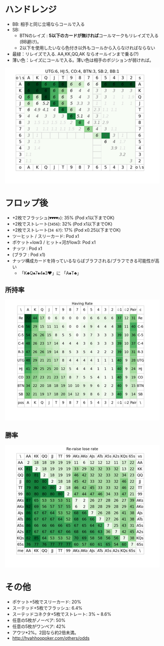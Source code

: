 # ハンドレンジ
- BB: 相手と同じ立場ならコールで入る
- SB:
  - BTNのレイズ : **5以下のカードが無ければ**コールマークもリレイズで入る(BB避け)。
  - 2以下を使用したいなら色付き以外もコールから入らなければならない
- 最緑：リレイズで入る. AA,KK,QQ,AK ならオールインまで乗る(?)
- 薄い色：レイズにコールで入る。薄い色は相手のポジションが弱ければ。

![](./docs/seat.png)

# フロップ後

- +2枚でフラッシュ(`♥♥♥♥x`): 35% (Pod x1以下までOK)
- +2枚でストレート(`3456`): 32% (Pod x1以下までOK)
- +2枚でストレート(`34 67`): 17% (Pod x0.25以下までOK)
- ツーヒット / スリーカード: Pod x1
- ポケット+low3 / ヒット+河がlow3: Pod x1
- ナッツ : Pod x1
- (ブラフ : Pod x1)
- ナッツ構成カードを持っているならばブラフされる/ブラフできる可能性が高い
  - 「K♣︎Q♠︎7♠︎4♠︎3❤︎」に 「A♠︎T♣︎」

## 所持率

![](./docs/card_rate.png)


## 勝率

![](./docs/reraise-lose.png)


# その他
- ポケット+5枚でスリーカード: 20%
- スーテッド+5枚でフラッシュ: 6.4%
- スーテッドコネクタ+5枚でストレート: 3% ~ 8.6%
- 任意の5枚がノーペア: 50%
- 任意の5枚がワンペア: 42%
- アウツ*2%。2回なら約2倍未満。
- http://hyahhoopoker.com/others/odds
